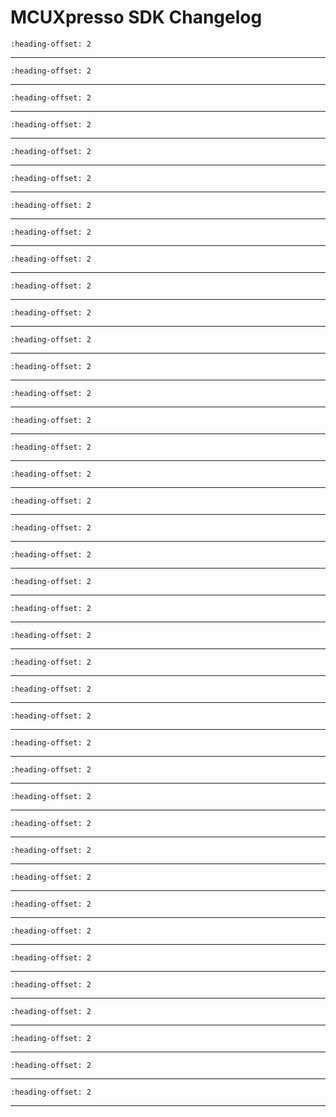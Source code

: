 # MCUXpresso SDK Changelog

```{include} ../../../../drivers/anactrl/doxygen/ChangeLog_anactrl.md
:heading-offset: 2
```
---
```{include} ../../../../drivers/casper/doxygen/ChangeLog_casper.md
:heading-offset: 2
```
---
```{include} ../../../../devices/LPC/LPC5500/LPC55S69/drivers/doxygen/ChangeLog_clock.md
:heading-offset: 2
```
---
```{include} ../../../../drivers/cmp_1/doxygen/ChangeLog_cmp.md
:heading-offset: 2
```
---
```{include} ../../../../drivers/common/doxygen/ChangeLog_common.md
:heading-offset: 2
```
---
```{include} ../../../../drivers/lpc_crc/doxygen/ChangeLog_crc.md
:heading-offset: 2
```
---
```{include} ../../../../drivers/ctimer/doxygen/ChangeLog_ctimer.md
:heading-offset: 2
```
---
```{include} ../../../../drivers/lpc_dma/doxygen/ChangeLog_dma.md
:heading-offset: 2
```
---
```{include} ../../../../drivers/flexcomm/doxygen/ChangeLog_flexcomm.md
:heading-offset: 2
```
---
```{include} ../../../../drivers/gint/doxygen/ChangeLog_gint.md
:heading-offset: 2
```
---
```{include} ../../../../drivers/lpc_gpio/doxygen/ChangeLog_gpio.md
:heading-offset: 2
```
---
```{include} ../../../../drivers/hashcrypt/doxygen/ChangeLog_hashcrypt.md
:heading-offset: 2
```
---
```{include} ../../../../drivers/flexcomm/i2c/doxygen/ChangeLog_i2c.md
:heading-offset: 2
```
---
```{include} ../../../../drivers/flexcomm/i2s/doxygen/ChangeLog_i2s.md
:heading-offset: 2
```
---
```{include} ../../../../drivers/flexcomm/i2s/doxygen/ChangeLog_i2s_dma.md
:heading-offset: 2
```
---
```{include} ../../../../drivers/iap1/doxygen/ChangeLog_iap.md
:heading-offset: 2
```
---
```{include} ../../../../drivers/inputmux/doxygen/ChangeLog_inputmux.md
:heading-offset: 2
```
---
```{include} ../../../../drivers/lpc_iocon/doxygen/ChangeLog_iocon.md
:heading-offset: 2
```
---
```{include} ../../../../drivers/lpadc/doxygen/ChangeLog_lpadc.md
:heading-offset: 2
```
---
```{include} ../../../../drivers/mailbox/doxygen/ChangeLog_mailbox.md
:heading-offset: 2
```
---
```{include} ../../../../drivers/mrt/doxygen/ChangeLog_mrt.md
:heading-offset: 2
```
---
```{include} ../../../../drivers/ostimer/doxygen/ChangeLog_ostimer.md
:heading-offset: 2
```
---
```{include} ../../../../drivers/pint/doxygen/ChangeLog_pint.md
:heading-offset: 2
```
---
```{include} ../../../../drivers/plu/doxygen/ChangeLog_plu.md
:heading-offset: 2
```
---
```{include} ../../../../devices/LPC/LPC5500/LPC55S69/drivers/doxygen/ChangeLog_power.md
:heading-offset: 2
```
---
```{include} ../../../../drivers/powerquad/doxygen/ChangeLog_powerquad.md
:heading-offset: 2
```
---
```{include} ../../../../drivers/prince/doxygen/ChangeLog_prince.md
:heading-offset: 2
```
---
```{include} ../../../../drivers/puf/doxygen/ChangeLog_puf.md
:heading-offset: 2
```
---
```{include} ../../../../devices/LPC/LPC5500/LPC55S69/drivers/doxygen/ChangeLog_reset.md
:heading-offset: 2
```
---
```{include} ../../../../drivers/rng_1/doxygen/ChangeLog_rng.md
:heading-offset: 2
```
---
```{include} ../../../../drivers/lpc_rtc/doxygen/ChangeLog_rtc.md
:heading-offset: 2
```
---
```{include} ../../../../drivers/sctimer/doxygen/ChangeLog_sctimer.md
:heading-offset: 2
```
---
```{include} ../../../../drivers/sdif/doxygen/ChangeLog_sdif.md
:heading-offset: 2
```
---
```{include} ../../../../drivers/flexcomm/spi/doxygen/ChangeLog_spi.md
:heading-offset: 2
```
---
```{include} ../../../../drivers/flexcomm/spi/doxygen/ChangeLog_spi_dma.md
:heading-offset: 2
```
---
```{include} ../../../../drivers/sysctl/doxygen/ChangeLog_sysctl.md
:heading-offset: 2
```
---
```{include} ../../../../drivers/flexcomm/usart/doxygen/ChangeLog_usart.md
:heading-offset: 2
```
---
```{include} ../../../../drivers/flexcomm/usart/doxygen/ChangeLog_usart_dma.md
:heading-offset: 2
```
---
```{include} ../../../../drivers/utick/doxygen/ChangeLog_utick.md
:heading-offset: 2
```
---
```{include} ../../../../drivers/wwdt/doxygen/ChangeLog_wwdt.md
:heading-offset: 2
```
---
